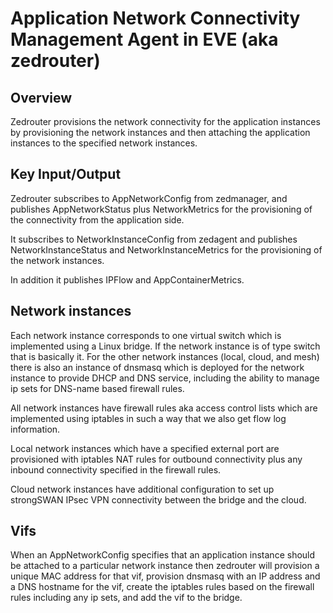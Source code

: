 # Application Network Connectivity Management Agent in EVE (aka zedrouter)

## Overview

Zedrouter provisions the network connectivity for the application instances by provisioning the network instances and then attaching the application instances to the specified network instances.

## Key Input/Output

Zedrouter subscribes to AppNetworkConfig from zedmanager, and publishes AppNetworkStatus plus NetworkMetrics for the provisioning of the connectivity from the application side.

It subscribes to NetworkInstanceConfig from zedagent and publishes NetworkInstanceStatus and NetworkInstanceMetrics for the provisioning of the network instances.

In addition it publishes IPFlow and AppContainerMetrics.

## Network instances

Each network instance corresponds to one virtual switch which is implemented using a Linux bridge.
If the network instance is of type switch that is basically it.
For the other network instances (local, cloud, and mesh) there is also an instance of dnsmasq which is deployed for the network instance to provide DHCP and DNS service, including the ability to manage ip sets for DNS-name based firewall rules.

All network instances have firewall rules aka access control lists which are implemented using iptables in such a way that we also get flow log information.

Local network instances which have a specified external port are provisioned with iptables NAT rules for outbound connectivity plus any inbound connectivity specified in the firewall rules.

Cloud network instances have additional configuration to set up strongSWAN IPsec VPN connectivity between the bridge and the cloud.

## Vifs

When an AppNetworkConfig specifies that an application instance should be attached to a particular network instance then zedrouter will provision a unique MAC address for that vif, provision dnsmasq with an IP address and a DNS hostname for the vif,  create the iptables rules based on the firewall rules including any ip sets, and add the vif to the bridge.
